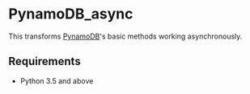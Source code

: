 # PynamoDB_async
This transforms [PynamoDB](https://github.com/pynamodb/PynamoDB)'s basic methods working asynchronously.

## Requirements
- Python 3.5 and above
